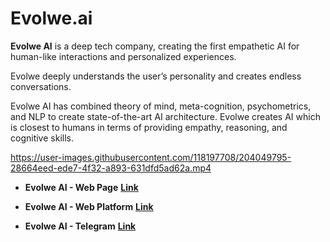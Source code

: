 # Evolwe.ai
**Evolwe AI** is a deep tech company, creating the first empathetic AI for human-like interactions and personalized experiences.

Evolwe deeply understands the user’s personality and creates endless conversations.

Evolwe AI has combined theory of mind, meta-cognition, psychometrics, and NLP to create state-of-the-art AI architecture. Evolwe creates AI which is closest to humans in terms of providing empathy, reasoning, and cognitive skills.



https://user-images.githubusercontent.com/118197708/204049795-28664eed-ede7-4f32-a893-631dfd5ad62a.mp4



* **Evolwe AI - Web Page**
[**Link**](https://evolwe.ai/)

* **Evolwe AI - Web Platform**
[**Link**](https://t.me/NovaAI_bot)

* **Evolwe AI - Telegram**
[**Link**](http://yc2.evolwe.ai/chat)
